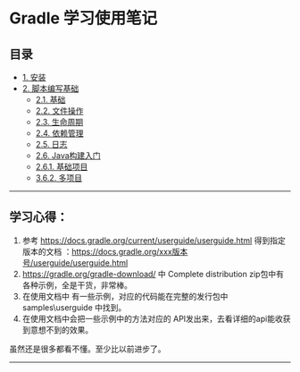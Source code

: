 # Gradle 学习使用笔记


## 目录
* [1. 安装](chapter/install.md)
* [2. 脚本编写基础](chapter/bsb/README.md)
   * [2.1. 基础](chapter/bsb/build_script_basics.md)
   * [2.2. 文件操作](chapter/bsb/working_with_files.md)
   * [2.3. 生命周期](chapter/bsb/the_build_lifecycle.md)
   * [2.4. 依赖管理](chapter/bsb/dependency_management.md)
   * [2.5. 日志](chapter/bsb/logging.md)    
   * [2.6. Java构建入门](chapter/bsb/java_project/README.md)
    * [2.6.1. 基础项目](chapter/bsb/java_project/basic_project.md)
    * [3.6.2. 多项目](chapter/bsb/java_project/multi-project.md)
    
---------------------
    
## 学习心得：

1. 参考 https://docs.gradle.org/current/userguide/userguide.html
 得到指定版本的文档 ：https://docs.gradle.org/xxx版本号/userguide/userguide.html 
2. https://gradle.org/gradle-download/  中 Complete distribution zip包中有各种示例，全是干货，非常棒。
3. 在使用文档中 有一些示例，对应的代码能在完整的发行包中 samples\userguide 中找到。
4. 在使用文档中会把一些示例中的方法对应的 API发出来，去看详细的api能收获到意想不到的效果。

虽然还是很多都看不懂。至少比以前进步了。

-----------------------























